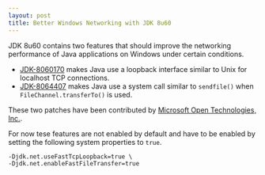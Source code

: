 ```yaml
---
layout: post
title: Better Windows Networking with JDK 8u60 
---
```


JDK 8u60 contains two features that should improve the networking performance of Java applications on Windows under certain conditions.

 * [JDK-8060170](https://bugs.openjdk.java.net/browse/JDK-8060170) makes Java use a loopback interface similar to Unix for localhost TCP connections.
 * [JDK-8064407](https://bugs.openjdk.java.net/browse/JDK-8064407) makes Java use a system call similar to <code>sendfile()</code> when <code>FileChannel.transferTo()</code> is used.

These two patches have been contributed by [Microsoft Open Technologies, Inc.](https://msopentech.com/).

For now tese features are not enabled by default and have to be enabled by setting the following system properties to <code>true</code>.

<pre><code>-Djdk.net.useFastTcpLoopback=true \
-Djdk.net.enableFastFileTransfer=true</code></pre>

